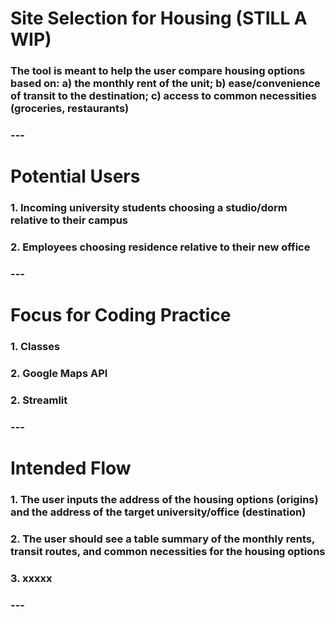 # Site Selection for Housing (STILL A WIP) #
### The tool is meant to help the user compare housing options based on: a) the monthly rent of the unit; b) ease/convenience of transit to the destination; c) access to common necessities (groceries, restaurants) ###

### --- ###

# Potential Users #
### 1. Incoming university students choosing a studio/dorm relative to their campus ###
### 2. Employees choosing residence relative to their new office ###

### --- ###

# Focus for Coding Practice #
### 1. Classes ###
### 2. Google Maps API ###
### 2. Streamlit ###

### --- ###

# Intended Flow #
### 1. The user inputs the address of the housing options (origins) and the address of the target university/office (destination) ###
### 2. The user should see a table summary of the monthly rents, transit routes, and common necessities for the housing options ###
### 3. xxxxx ###

### --- ###